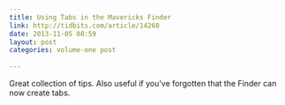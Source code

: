 ```yaml
---
title: Using Tabs in the Mavericks Finder
link: http://tidbits.com/article/14260
date: 2013-11-05 08:59
layout: post
categories: volume-one post
  
---
```



Great collection of tips. Also useful if you've forgotten that the Finder can now create tabs.

